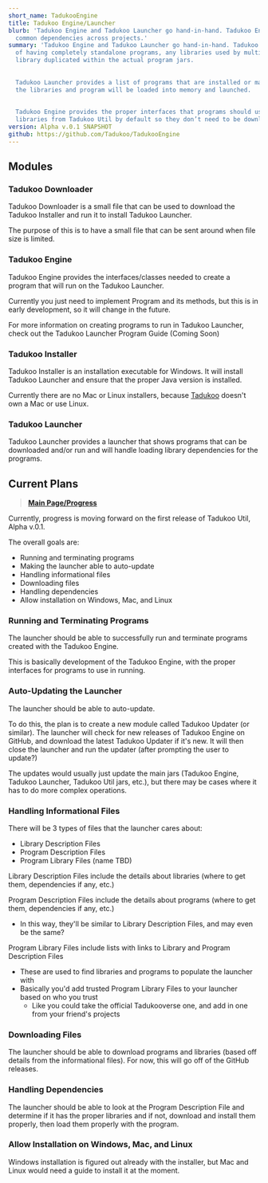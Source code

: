 ```yaml
---
short_name: TadukooEngine
title: Tadukoo Engine/Launcher
blurb: 'Tadukoo Engine and Tadukoo Launcher go hand-in-hand. Tadukoo Engine is used as a base for programs made to run in the Tadukoo Launcher. Having a common launcher makes it easier to handle 
  common dependencies across projects.'
summary: 'Tadukoo Engine and Tadukoo Launcher go hand-in-hand. Tadukoo Engine is used as a base for programs made to run in the Tadukoo Launcher. By using the launcher/engine combo instead 
  of having completely standalone programs, any libraries used by multiple programs only need to be stored once and loaded as needed. This saves memory on the host machine by not having a 
  library duplicated within the actual program jars.
  
  
  Tadukoo Launcher provides a list of programs that are installed or may be downloaded. Once a program is selected, the launcher will download it along with its required libraries. Then 
  the libraries and program will be loaded into memory and launched.
  
  
  Tadukoo Engine provides the proper interfaces that programs should use to allow the launcheer to connect to and load them. In addition, the engine and launcher come with standard 
  libraries from Tadukoo Util by default so they don’t need to be downloaded separately later.'
version: Alpha v.0.1 SNAPSHOT
github: https://github.com/Tadukoo/TadukooEngine
---
```

## Modules

### Tadukoo Downloader
Tadukoo Downloader is a small file that can be used to download the Tadukoo Installer and run it to install Tadukoo Launcher.

The purpose of this is to have a small file that can be sent around when file size is limited.

### Tadukoo Engine
Tadukoo Engine provides the interfaces/classes needed to create a program that will run on the Tadukoo Launcher.

Currently you just need to implement Program and its methods, but this is in early development, so it will change in the future.

For more information on creating programs to run in Tadukoo Launcher, check out the Tadukoo Launcher Program Guide (Coming Soon)

### Tadukoo Installer
Tadukoo Installer is an installation executable for Windows. It will install Tadukoo Launcher and ensure that the proper Java version is installed.

Currently there are no Mac or Linux installers, because [Tadukoo](/contributors/Tadukoo.html) doesn't own a Mac or use Linux.

### Tadukoo Launcher
Tadukoo Launcher provides a launcher that shows programs that can be downloaded and/or run and will handle loading library dependencies for the programs.

## Current Plans
> **[Main Page/Progress]({{page.github}}/milestone/1)**

Currently, progress is moving forward on the first release of Tadukoo Util, Alpha v.0.1.

The overall goals are:
- Running and terminating programs
- Making the launcher able to auto-update
- Handling informational files
- Downloading files
- Handling dependencies
- Allow installation on Windows, Mac, and Linux

### Running and Terminating Programs
The launcher should be able to successfully run and terminate programs created with the Tadukoo Engine.

This is basically development of the Tadukoo Engine, with the proper interfaces for programs to use in running.

### Auto-Updating the Launcher
The launcher should be able to auto-update.

To do this, the plan is to create a new module called Tadukoo Updater (or similar). The launcher will check for new releases of Tadukoo Engine on GitHub, 
and download the latest Tadukoo Updater if it's new. It will then close the launcher and run the updater (after prompting the user to update?)

The updates would usually just update the main jars (Tadukoo Engine, Tadukoo Launcher, Tadukoo Util jars, etc.), but there may be cases where it has to do 
more complex operations.

### Handling Informational Files
There will be 3 types of files that the launcher cares about:
- Library Description Files
- Program Description Files
- Program Library Files (name TBD)

Library Description Files include the details about libraries (where to get them, dependencies if any, etc.)

Program Description Files include the details about programs (where to get them, dependencies if any, etc.)
- In this way, they'll be similar to Library Description Files, and may even be the same?

Program Library Files include lists with links to Library and Program Description Files
- These are used to find libraries and programs to populate the launcher with
- Basically you'd add trusted Program Library Files to your launcher based on who you trust
  - Like you could take the official Tadukooverse one, and add in one from your friend's projects

### Downloading Files
The launcher should be able to download programs and libraries (based off details from the informational files). 
For now, this will go off of the GitHub releases.

### Handling Dependencies
The launcher should be able to look at the Program Description File and determine if it has the proper libraries and if not, download and install them properly, 
then load them properly with the program.

### Allow Installation on Windows, Mac, and Linux
Windows installation is figured out already with the installer, but Mac and Linux would need a guide to install it at the moment.
